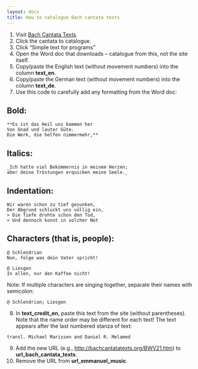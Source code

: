 ```yaml
---
layout: docs 
title: How to catalogue Bach cantata texts
---
```


1. Visit [Bach Cantata Texts](https://bachcantatatexts.org/).
2. Click the cantata to catalogue.
3. Click “Simple text for programs”
4. Open the Word doc that downloads – catalogue from this, not the site itself.
5. Copy/paste the English text (without movement numbers) into the column **text_en**.
6. Copy/paste the German text (without movement numbers) into the column **text_de**.
7. Use this code to carefully add any formatting from the Word doc:

## Bold:
```
**Es ist das Heil uns kommen her
Von Gnad und lauter Güte.
Die Werk, die helfen nimmermehr,**
```

## Italics:
```
_Ich hatte viel Bekümmernis in meinem Herzen;
aber deine Tröstungen erquicken meine Seele._
```

## Indentation:
```
Wir waren schon zu tief gesunken,
Der Abgrund schluckt uns völlig ein,
> Die Tiefe drohte schon den Tod,
> Und dennoch konnt in solcher Not
```

## Characters (that is, people):
```
@ Schlendrian
Nun, folge was dein Vater spricht!

@ Liesgen
In allen, nur den Kaffee nicht!
```

Note: If multiple characters are singing together, separate their names with semicolon:
```
@ Schlendrian; Liesgen
```

8. In **text_credit_en**, paste this text from the site (without parentheses). Note that the name order may be different for each text! The text appears after the last numbered stanza of text:
```
transl. Michael Marissen and Daniel R. Melamed
```

9. Add the new URL (e.g., http://bachcantatatexts.org/BWV21.htm) to **url_bach_cantata_texts**.
10. Remove the URL from **url_emmanuel_music**.

